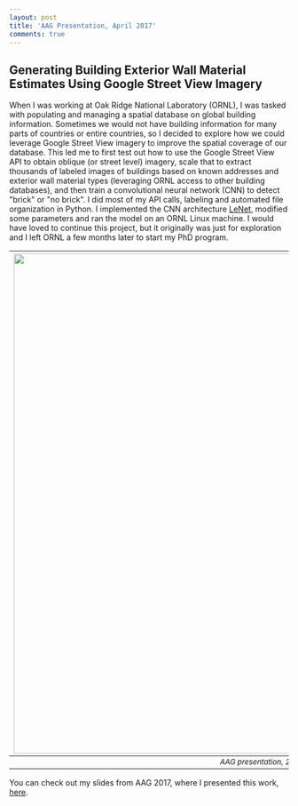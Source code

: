 ```yaml
---
layout: post
title: 'AAG Presentation, April 2017'
comments: true
---
```


## Generating Building Exterior Wall Material Estimates Using Google Street View Imagery

When I was working at Oak Ridge National Laboratory (ORNL), I was tasked with populating and managing a spatial database on global building information. Sometimes we would not have building information for many parts of countries or entire countries, so I decided to explore how we could leverage Google Street View imagery to improve the spatial coverage of our database. This led me to first test out how to use the Google Street View API to obtain oblique (or street level) imagery, scale that to extract thousands of labeled images of buildings based on known addresses and exterior wall material types (leveraging ORNL access to other building databases), and then train a convolutional neural network (CNN) to detect "brick" or "no brick". I did most of my API calls, labeling and automated file organization in Python. I implemented the CNN architecture [LeNet](http://yann.lecun.com/exdb/publis/pdf/lecun-01a.pdf), modified some parameters and ran the model on an ORNL Linux machine. I would have loved to continue this project, but it originally was just for exploration and I left ORNL a few months later to start my PhD program.

| <img src="/images/brick.png" width="900"> |
|:-:|
|<sub> *AAG presentation, 2017.* </sub>|

You can check out my slides from AAG 2017, where I presented this work, [here](https://nbviewer.jupyter.org/github/sburtner/sburtner.github.io/blob/1df211e129a9352a0ca8152a64ed08be025c750a/images/AAG_2017.pdf).

<br/>
